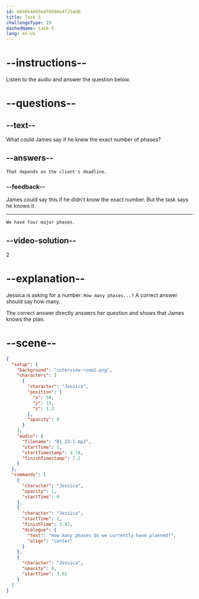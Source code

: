 ```yaml
---
id: 6846b4d65edf660de4f25ad0
title: Task 5
challengeType: 19
dashedName: task-5
lang: en-US
---
```


<!-- (audio) Jessica: How many phases do we currently have planned? -->

<!-- SPEAKING -->

# --instructions--

Listen to the audio and answer the question below.

# --questions--

## --text--

What could James say if he knew the exact number of phases?

## --answers--

`That depends on the client's deadline.`

### --feedback--

James could say this if he didn't know the exact number. But the task says he knows it.

---

`We have four major phases.`

## --video-solution--

2

# --explanation--

Jessica is asking for a number: `How many phases...?` A correct answer should say how many.

The correct answer directly answers her question and shows that James knows the plan.

# --scene--

```json
{
  "setup": {
    "background": "interview-room2.png",
    "characters": [
      {
        "character": "Jessica",
        "position": {
          "x": 50,
          "y": 15,
          "z": 1.2
        },
        "opacity": 0
      }
    ],
    "audio": {
      "filename": "B1_23-1.mp3",
      "startTime": 1,
      "startTimestamp": 4.78,
      "finishTimestamp": 7.2
    }
  },
  "commands": [
    {
      "character": "Jessica",
      "opacity": 1,
      "startTime": 0
    },
    {
      "character": "Jessica",
      "startTime": 1,
      "finishTime": 3.42,
      "dialogue": {
        "text": "How many phases do we currently have planned?",
        "align": "center"
      }
    },
    {
      "character": "Jessica",
      "opacity": 0,
      "startTime": 3.92
    }
  ]
}
```
